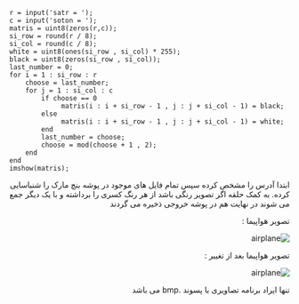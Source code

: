 <div dir = "ltr">
    
```
r = input('satr = ');
c = input('soton = ');
matris = uint8(zeros(r,c));
si_row = round(r / 8);
si_col = round(c / 8);
white = uint8(ones(si_row , si_col) * 255);
black = uint8(zeros(si_row , si_col));
last_number = 0;
for i = 1 : si_row : r
    choose = last_number;
    for j = 1 : si_col : c
        if choose == 0
             matris(i : i + si_row - 1 , j : j + si_col - 1) = black;
        else
             matris(i : i + si_row - 1 , j : j + si_col - 1) = white;
        end
        last_number = choose;
        choose = mod(choose + 1 , 2);
    end
end
imshow(matris);
```
</div>

<div dir = "rtl">
ابتدا آدرس را مشخص کرده سپس تمام فایل های موجود در پوشه بنچ مارک را شنباسایی کرده.
 به کمک حلقه اگر تصویر رنگی باشد از هر رنگ کسری را برداشته و با یک دیگر جمع می شوند
 در نهایت هم در پوشه خروجی ذخیره می گردند
 
 تصویر هواپیما :
 
 ![airplane](https://user-images.githubusercontent.com/80279784/113253536-a09b7300-92da-11eb-882b-43efb703aed7.png)


تصویر هواپیما بعد از تغییر :

![airplane](https://user-images.githubusercontent.com/80279784/113253637-bdd04180-92da-11eb-95d2-56c5274a24c9.png)


تنها ایراد برنامه تصاویری با پسوند .bmp می باشد

</div>
